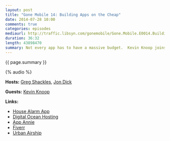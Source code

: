 ```yaml
---
layout: post
title: "Gone Mobile 14: Building Apps on the Cheap"
date: 2014-07-28 10:00
comments: true
categories: episodes
mediaurl: http://traffic.libsyn.com/gonemobile/Gone.Mobile.E0014.Building.Apps.on.the.Cheap.mp3
duration: 36:32
length: 43898470
summary: Not every app has to have a massive budget.  Kevin Knoop joins us this episode to talk about his experiences with building apps on the cheap.  You'll be surprised how little his House Alarm app costs him to run!
---
```


{{ page.summary }}


<!-- more -->

{% audio %}

**Hosts:** [Greg Shackles](http://twitter.com/gshackles), [Jon Dick](http://twitter.com/redth)

**Guests:** [Kevin Knoop](https://twitter.com/deapsquatter)

**Links:** 

- [House Alarm App](https://housealarm.io)
- [Digital Ocean Hosting](https://www.digitalocean.com/)
- [App Annie](http://www.appannie.com)
- [Fiverr](http://www.fiverr.com)
- [Urban Airship](http://urbanairship.com)
